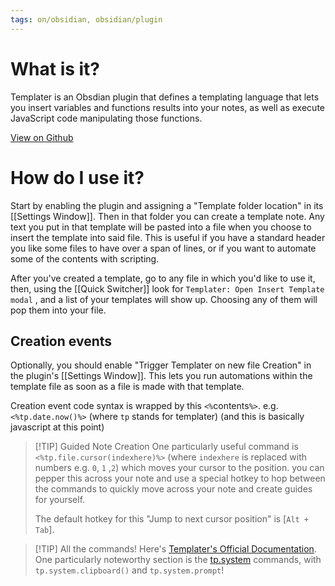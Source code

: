 ```yaml
---
tags: on/obsidian, obsidian/plugin
---
```

# What is it?
Templater is an Obsdian plugin that defines a templating language that lets you insert variables and functions results into your notes, as well as execute JavaScript code manipulating those functions.

[View on Github](https://github.com/SilentVoid13/Templater)

# How do I use it?
Start by enabling the plugin and assigning a "Template folder location" in its [[Settings Window]]. 
Then in that folder you can create a template note. Any text you put in that template will be pasted into a file when you choose to insert the template into said file. This is useful if you have a standard header you like some files to have over a span of lines, or if you want to automate some of the contents with scripting.

After you've created a template, go to any file in which you'd like to use it, then, using the [[Quick Switcher]] look for `Templater: Open Insert Template modal` , and a list of your templates will show up. Choosing any of them will pop them into your file. 

## Creation events
Optionally, you should enable "Trigger Templater on new file Creation" in the plugin's [[Settings Window]]. This lets you run automations within the template file as soon as a file is made with that template. 

Creation event code syntax is wrapped by this `<%`contents`%>`. e.g. `<%tp.date.now()%>` (where `tp` stands for templater) (and this is basically javascript at this point)

> [!TIP] Guided Note Creation
> One particularly useful command is `<%tp.file.cursor(indexhere)%>` (where `indexhere` is replaced with numbers e.g. `0`, `1` ,`2`) which moves your cursor to the position. you can pepper this across your note and use a special hotkey to hop between the commands to quickly move across your note and create guides for yourself.
>
> The default hotkey for this "Jump to next cursor position" is [`Alt + Tab`].

> [!TIP] All the commands!
> Here's [Templater's Official Documentation](https://silentvoid13.github.io/Templater/introduction.html). One particularly noteworthy section is the [tp.system](https://silentvoid13.github.io/Templater/internal-functions/internal-modules/system-module.html) commands, with `tp.system.clipboard()` and `tp.system.prompt`!


